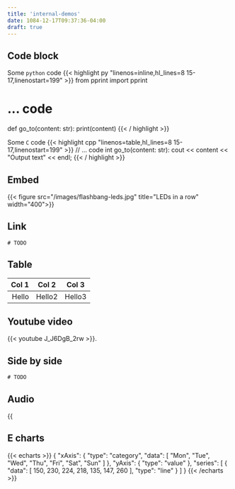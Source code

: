 ```yaml
---
title: 'internal-demos'
date: 1084-12-17T09:37:36-04:00
draft: true
---
```


## Code block

Some `python` code
{{< highlight py "linenos=inline,hl_lines=8 15-17,linenostart=199" >}}
from pprint import pprint
# ... code
def go_to(content: str):
    print(content)
{{< / highlight >}}

Some `C` code
{{< highlight cpp "linenos=table,hl_lines=8 15-17,linenostart=199" >}}
// ... code
int go_to(content: str):
    cout << content << "Output text" << endl;
{{< / highlight >}}


## Embed
{{< figure src="/images/flashbang-leds.jpg" title="LEDs in a row" width="400">}}


## Link
`# TODO`


## Table

| Col 1 | Col 2 | Col 3 |
|------:|-------|-------|
| Hello | Hello2|Hello3 |

## Youtube video
{{< youtube J_J6DgB_2rw >}}.

## Side by side

`# TODO`

## Audio
{{<audio src="path/to/your.mp3" caption="your caption">}}


## E charts

{{< echarts >}}
{
  "xAxis": {
    "type": "category",
    "data": [
      "Mon",
      "Tue",
      "Wed",
      "Thu",
      "Fri",
      "Sat",
      "Sun"
    ]
  },
  "yAxis": {
    "type": "value"
  },
  "series": [
    {
      "data": [
        150,
        230,
        224,
        218,
        135,
        147,
        260
      ],
      "type": "line"
    }
  ]
}
{{< /echarts >}}
